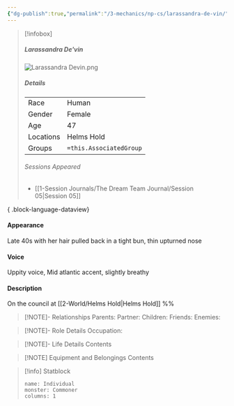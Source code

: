 ```yaml
---
{"dg-publish":true,"permalink":"/3-mechanics/np-cs/larassandra-de-vin/","tags":["NPC"],"created":"2025-03-30T00:29:47.063-04:00","updated":"2025-04-01T12:20:43.019-04:00"}
---
```



> [!infobox]
> ##### Larassandra De'vin
>  ![Larassandra Devin.png](/img/user/z_Assets/Larassandra%20Devin.png)
> ##### Details
> | | |
> |---|---|
> | Race | Human |
> | Gender | Female |
> | Age | 47 |
> | Locations | Helms Hold |
> | Groups | `=this.AssociatedGroup` |
> ###### Sessions Appeared
>  - [[1-Session Journals/The Dream Team Journal/Session 05\|Session 05]]
> 
{ .block-language-dataview}

#### Appearance
Late 40s with her hair pulled back in a tight bun, thin upturned nose

#### Voice
Uppity voice, Mid atlantic accent, slightly breathy

#### Description
On the council at [[2-World/Helms Hold\|Helms Hold]]
%%
> [!NOTE]- Relationships
> Parents:
> Partner:
> Children:
> Friends:
> Enemies:

> [!NOTE]- Role Details
> Occupation:

> [!NOTE]- Life Details
> Contents

> [!NOTE] Equipment and Belongings
> Contents

> [!info] Statblock
> ```statblock
> name: Individual
> monster: Commoner
> columns: 1
> ```
